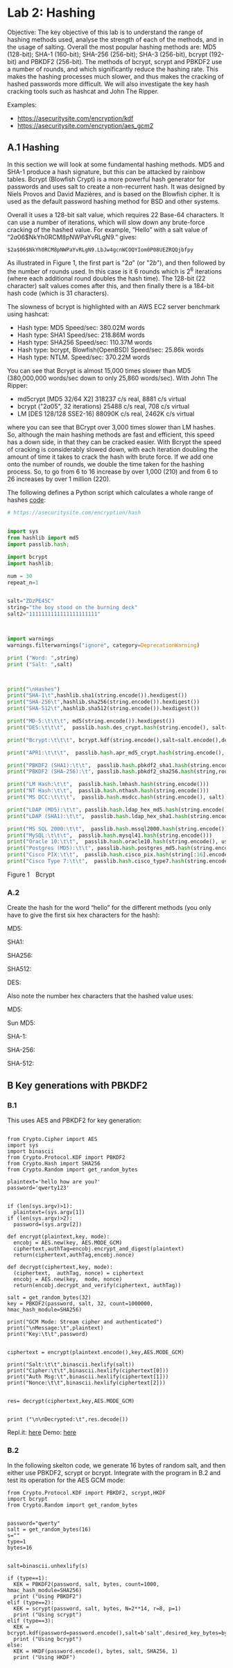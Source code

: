 <!-- ![esecurity](https://raw.githubusercontent.com/billbuchanan/esecurity/master/z_associated/esecurity_graphics.jpg) -->

# Lab 2: Hashing
Objective: The key objective of this lab is to understand the range of hashing methods used, analyse the strength of each of the methods, and in the usage of salting. Overall the most popular hashing methods are: MD5 (128-bit); SHA-1 (160-bit); SHA-256 (256-bit); SHA-3 (256-bit), bcrypt (192-bit) and PBKDF2 (256-bit). The methods of bcrypt, scrypt and PBKDF2 use a number of rounds, and which significantly reduce the hashing rate. This makes the hashing processes much slower, and thus makes the cracking of hashed passwords more difficult. We will also investigate the key hash cracking tools such as hashcat and John The Ripper.
 
Examples:


* https://asecuritysite.com/encryption/kdf
* https://asecuritysite.com/encryption/aes_gcm2

## A.1	Hashing
In this section we will look at some fundamental hashing methods. MD5 and SHA-1 produce a hash signature, but this can be attacked by rainbow tables. Bcrypt (Blowfish Crypt) is a more powerful hash generator for passwords and uses salt to create a non-recurrent hash. It was designed by Niels Provos and David Mazières, and is based on the Blowfish cipher. It is used as the default password hashing method for BSD and other systems. 

Overall it uses a 128-bit salt value, which requires 22 Base-64 characters. It can use a number of iterations, which will slow down any brute-force cracking of the hashed value. For example, “Hello” with a salt value of “$2a$06$NkYh0RCM8pNWPaYvRLgN9.” gives:
```
$2a$06$NkYh0RCM8pNWPaYvRLgN9.LbJw4gcnWCOQYIom0P08UEZRQQjbfpy
```

As illustrated in Figure 1, the first part is "$2a$" (or "$2b$"), and then followed by the number of rounds used. In this case is it 6 rounds which is 2<sup>6</sup> iterations (where each additional round doubles the hash time). The 128-bit (22 character) salt values comes after this, and then finally there is a 184-bit hash code (which is 31 characters). 

The slowness of bcrypt is highlighted with an AWS EC2 server benchmark using hashcat:

* Hash type: MD5 Speed/sec: 380.02M words
* Hash type: SHA1 Speed/sec: 218.86M words
* Hash type: SHA256 Speed/sec: 110.37M words
* Hash type: bcrypt, Blowfish(OpenBSD) Speed/sec: 25.86k words
* Hash type: NTLM. Speed/sec: 370.22M words

You can see that Bcrypt is almost 15,000 times slower than MD5 (380,000,000 words/sec down to only 25,860 words/sec). With John The Ripper:

* md5crypt [MD5 32/64 X2] 318237 c/s real, 8881 c/s virtual
* bcrypt ("$2a$05", 32 iterations)  25488 c/s real, 708 c/s virtual
* LM [DES 128/128 SSE2-16] 88090K c/s real, 2462K c/s virtual

where you can see that BCrypt over 3,000 times slower than LM hashes. So, although the main hashing methods are fast and efficient, this speed has a down side, in that they can be cracked easier. With Bcrypt the speed of cracking is considerably slowed down, with each iteration doubling the amount of time it takes to crack the hash with brute force. If we add one onto the number of rounds, we double the time taken for the hashing process. So, to go from 6 to 16 increase by over 1,000 (210) and from 6 to 26 increases by over 1 million (220).

The following defines a Python script which calculates a whole range of hashes [code](https://repl.it/@billbuchanan/ch03code05#main.py):

```python
# https://asecuritysite.com/encryption/hash


import sys
from hashlib import md5
import passlib.hash;

import bcrypt
import hashlib;

num = 30
repeat_n=1


salt="ZDzPE45C"
string="the boy stood on the burning deck"
salt2="1111111111111111111111"



import warnings
warnings.filterwarnings("ignore", category=DeprecationWarning) 

print ("Word: ",string)
print ("Salt: ",salt)



print("\nHashes")
print("SHA-1\t",hashlib.sha1(string.encode()).hexdigest())
print("SHA-256\t",hashlib.sha256(string.encode()).hexdigest())
print("SHA-512\t",hashlib.sha512(string.encode()).hexdigest())

print("MD-5:\t\t\t", md5(string.encode()).hexdigest())
print("DES:\t\t\t",  passlib.hash.des_crypt.hash(string.encode(), salt=salt[:2]))

print("Bcrypt:\t\t\t", bcrypt.kdf(string.encode(),salt=salt.encode(),desired_key_bytes=32,rounds=100 ).hex())

print("APR1:\t\t\t",  passlib.hash.apr_md5_crypt.hash(string.encode(), salt=salt))

print("PBKDF2 (SHA1):\t\t",  passlib.hash.pbkdf2_sha1.hash(string.encode(),rounds=5, salt=salt.encode()))
print("PBKDF2 (SHA-256):\t", passlib.hash.pbkdf2_sha256.hash(string,rounds=5, salt=salt.encode()))

print("LM Hash:\t\t",  passlib.hash.lmhash.hash(string.encode()))
print("NT Hash:\t\t",  passlib.hash.nthash.hash(string.encode()))
print("MS DCC:\t\t\t",  passlib.hash.msdcc.hash(string.encode(), salt))

print("LDAP (MD5):\t\t", passlib.hash.ldap_hex_md5.hash(string.encode()))
print("LDAP (SHA1):\t\t",  passlib.hash.ldap_hex_sha1.hash(string.encode()))

print("MS SQL 2000:\t\t",  passlib.hash.mssql2000.hash(string.encode()))
print("MySQL:\t\t\t",  passlib.hash.mysql41.hash(string.encode()))
print("Oracle 10:\t\t",  passlib.hash.oracle10.hash(string.encode(), user=salt))
print("Postgres (MD5):\t\t", passlib.hash.postgres_md5.hash(string.encode(), user=salt))
print("Cisco PIX:\t\t",  passlib.hash.cisco_pix.hash(string[:16].encode(), user=salt))
print("Cisco Type 7:\t\t",  passlib.hash.cisco_type7.hash(string.encode()))
```
Figure 1 Bcrypt

### A.2
Create the hash for the word “hello” for the different methods (you only have to give the first six hex characters for the hash):

MD5:

SHA1:

SHA256:

SHA512:

DES:

Also note the number hex characters that the hashed value uses:

MD5:

Sun MD5:

SHA-1:

SHA-256:

SHA-512:

## B Key generations with PBKDF2
### B.1
This uses AES and PBKDF2 for key generation:

```

from Crypto.Cipher import AES
import sys
import binascii
from Crypto.Protocol.KDF import PBKDF2
from Crypto.Hash import SHA256
from Crypto.Random import get_random_bytes

plaintext='hello how are you?'
password='qwerty123'


if (len(sys.argv)>1):
  plaintext=(sys.argv[1])
if (len(sys.argv)>2):
  password=(sys.argv[2])

def encrypt(plaintext,key, mode):
  encobj = AES.new(key, AES.MODE_GCM)
  ciphertext,authTag=encobj.encrypt_and_digest(plaintext)
  return(ciphertext,authTag,encobj.nonce)

def decrypt(ciphertext,key, mode):
  (ciphertext,  authTag, nonce) = ciphertext
  encobj = AES.new(key,  mode, nonce)
  return(encobj.decrypt_and_verify(ciphertext, authTag))

salt = get_random_bytes(32)
key = PBKDF2(password, salt, 32, count=1000000, hmac_hash_module=SHA256)

print("GCM Mode: Stream cipher and authenticated")
print("\nMessage:\t",plaintext)
print("Key:\t\t",password)


ciphertext = encrypt(plaintext.encode(),key,AES.MODE_GCM)

print("Salt:\t\t",binascii.hexlify(salt))
print("Cipher:\t\t",binascii.hexlify(ciphertext[0]))
print("Auth Msg:\t",binascii.hexlify(ciphertext[1]))
print("Nonce:\t\t",binascii.hexlify(ciphertext[2]))


res= decrypt(ciphertext,key,AES.MODE_GCM)


print ("\n\nDecrypted:\t",res.decode())
```


Repl.it: [here](https://asecuritysite.com/encryption/aes_gcm2) Demo: [here](https://asecuritysite.com/encryption/aes_gcm2)

### B.2
In the following skelton code, we generate 16 bytes of random salt, and then either use PBKDF2, scrypt or bcrypt. Integrate with the program in B.2 and test its operation for the AES GCM mode:
```
from Crypto.Protocol.KDF import PBKDF2, scrypt,HKDF
import bcrypt
from Crypto.Random import get_random_bytes


password="qwerty"
salt = get_random_bytes(16)
s=""
type=1
bytes=16


salt=binascii.unhexlify(s)

if (type==1):
  KEK = PBKDF2(password, salt, bytes, count=1000, hmac_hash_module=SHA256)
  print ("Using PBKDF2")
elif (type==2):
  KEK = scrypt(password, salt, bytes, N=2**14, r=8, p=1)
  print ("Using scrypt")
elif (type==3):
  KEK = bcrypt.kdf(password=password.encode(),salt=b'salt',desired_key_bytes=bytes,rounds=100)
  print ("Using bcrypt")
else:
  KEK = HKDF(password.encode(), bytes, salt, SHA256, 1)
  print ("Using HKDF")
```

